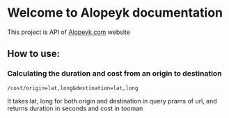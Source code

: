 # Welcome to Alopeyk documentation
This project is API of [Alopeyk.com](https://alopeyk.com/) website
## How to use:
### Calculating the duration and cost from an origin to destination

```
/cost/origin=lat,long&destination=lat,long
```


It takes lat, long for both origin and destination in query prams of url, and returns duration in seconds and cost in tooman
